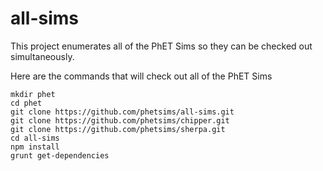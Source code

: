 all-sims
========

This project enumerates all of the PhET Sims so they can be checked out simultaneously.

Here are the commands that will check out all of the PhET Sims

```
mkdir phet
cd phet
git clone https://github.com/phetsims/all-sims.git
git clone https://github.com/phetsims/chipper.git
git clone https://github.com/phetsims/sherpa.git
cd all-sims
npm install
grunt get-dependencies
```